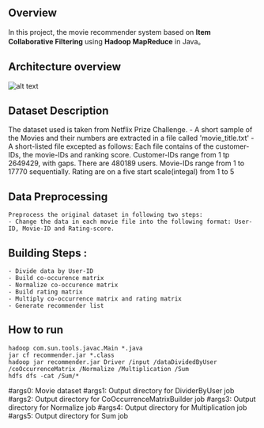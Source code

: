 ## Overview 
In this project, the movie recommender system based on **Item Collaborative Filtering** using **Hadoop MapReduce** in Java。

## Architecture overview
![alt text](https://github.com/jieren123/Bigdata_Project_Recommender_System/blob/master/Pictures-Diagrams/RecommenderSystem_1.png
 "Recommender System")

## Dataset Description
The dataset used is taken from Netflix Prize Challenge. 
	- A short sample of the Movies and their numbers are extracted in a file called 'movie_title.txt'
	- A short-listed file excepted as follows:
		Each file contains of the customer-IDs, the movie-IDs and ranking score.
		Customer-IDs range from 1 tp 2649429, with gaps. There are 480189 users.
		Movie-IDs range from 1 to 17770 sequentially.
		Rating are on a five start scale(integal) from 1 to 5
## Data Preprocessing 
	Preprocess the original dataset in following two steps:
	- Change the data in each movie file into the following format: User-ID, Movie-ID and Rating-score.
## Building Steps :
	- Divide data by User-ID
	- Build co-occurence matrix 
	- Normalize co-occurence matrix 
	- Build rating matrix 
	- Multiply co-occurrence matrix and rating matrix 
	- Generate recommender list 

## How to run 
```
hadoop com.sun.tools.javac.Main *.java
jar cf recommender.jar *.class
hadoop jar recommender.jar Driver /input /dataDividedByUser /coOccurrenceMatrix /Normalize /Multiplication /Sum
hdfs dfs -cat /Sum/*
```

#args0: Movie dataset
#args1: Output directory for DividerByUser job
#args2: Output directory for CoOccurrenceMatrixBuilder job
#args3: Output directory for Normalize job
#args4: Output directory for Multiplication job
#args5: Output directory for Sum job

